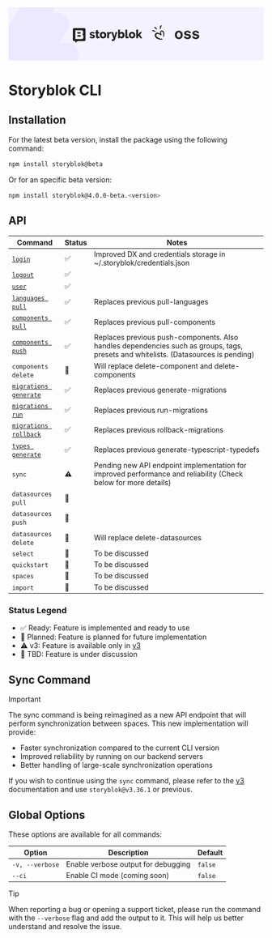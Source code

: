 ![Storyblok ImagoType](https://raw.githubusercontent.com/storyblok/.github/refs/heads/main/profile/public/github-banner.png)

# Storyblok CLI

## Installation

For the latest beta version, install the package using the following command:

```bash
npm install storyblok@beta
```

Or for an specific beta version:

```bash
npm install storyblok@4.0.0-beta.<version>
```

## API

| Command | Status | Notes |
|---------|--------|-------|
| [`login`](./commands/login/README.md) | ✅ | Improved DX and credentials storage in ~/.storyblok/credentials.json |
| [`logout`](./commands/logout/README.md) | ✅ | |
| [`user`](./commands/user/README.md) | ✅ | |
| [`languages pull`](./commands/languages/README.md) | ✅ | Replaces previous pull-languages |
| [`components pull`](./commands/components/pull/README.md) | ✅ | Replaces previous pull-components |
| [`components push`](./commands/components/push/README.md) | ✅ | Replaces previous push-components. Also handles dependencies such as groups, tags, presets and whitelists. (Datasources is pending) |
| `components delete` | 📝 | Will replace delete-component and delete-components |
| [`migrations generate`](./commands/migrations/generate/README.md) | ✅ | Replaces previous generate-migrations |
| [`migrations run`](./commands/migrations/run/README.md) | ✅ | Replaces previous run-migrations |
| [`migrations rollback`](./commands/migrations/rollback/README.md) | ✅ | Replaces previous rollback-migrations |
| [`types generate`](./commands/types/generate/README.md) | ✅ | Replaces previous generate-typescript-typedefs |
| `sync` | ⚠️ | Pending new API endpoint implementation for improved performance and reliability (Check below for more details) |
| `datasources pull` | 📝 | |
| `datasources push` | 📝 | |
| `datasources delete` | 📝 | Will replace delete-datasources |
| `select` | 💬 | To be discussed |
| `quickstart` | 💬 | To be discussed |
| `spaces` | 💬 | To be discussed |
| `import` | 💬 | To be discussed |

### Status Legend
- ✅ Ready: Feature is implemented and ready to use
- 📝 Planned: Feature is planned for future implementation
- ⚠️ v3: Feature is available only in [v3](https://github.com/storyblok/storyblok-cli/tree/v3)
- 💬 TBD: Feature is under discussion

## Sync Command

> [!IMPORTANT]
> The sync command is being reimagined as a new API endpoint that will perform synchronization between spaces. This new implementation will provide:
> - Faster synchronization compared to the current CLI version
> - Improved reliability by running on our backend servers
> - Better handling of large-scale synchronization operations

If you wish to continue using the `sync` command, please refer to the [v3](https://github.com/storyblok/storyblok-cli/tree/v3?tab=readme-ov-file#sync) documentation and use `storyblok@v3.36.1` or previous.


## Global Options

These options are available for all commands:

| Option | Description | Default |
|--------|-------------|---------|
| `-v, --verbose` | Enable verbose output for debugging | `false` |
| `--ci` | Enable CI mode (coming soon) | `false` |

> [!TIP]
> When reporting a bug or opening a support ticket, please run the command with the `--verbose` flag and add the output to it. This will help us better understand and resolve the issue.
